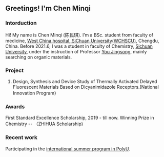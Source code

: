 ## Greetings! I'm Chen Minqi
### Intorduction
Hi! My name is Chen Minqi (陈民琪). I’m a BSc. student from faculty of medicine, [West China hospital, SiChuan University(WCHSCU)][3], Chengdu, China. 
Before 2021.6, I was a student in faculty of Chemistry, [Sichuan University][1], under the instruction of Professor [You Jingsong][2], mainly searching on organic materials.

### Project
1. Design, Synthesis and Device Study of Thermally Activated Delayed Fluorescent Materials Based on Dicyanimidazole Receptors.(National Innovation Program）

### Awards
First Standard Excellence Scholarship, 2019 - till now.
Winning Prize in Chemistry -- （ZHIHUA Scholarship)

### Recent work
Participating in the [international summer program in PolyU][4].

[1]: https://en.scu.edu.cn/  "SCU"
[2]: https://chem.scu.edu.cn/info/1049/3362.html "You Jingsong"
[3]: http://www.wchscu.cn/Home.html "WCHSCU"
[4]: https://www.polyu.edu.hk/summerschool/ "HKPU"
